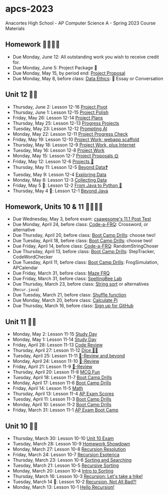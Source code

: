# apcs-2023

Anacortes High School - AP Computer Science A - Spring 2023 Course Materials

## Homework 👩‍💻👨‍💻

- Due Monday, June 12: All outstanding work you wish to receive credit for.
- Due Monday, June 5: Project Package 🎁
- Due Monday, May 15, by period end: [Project Proposal](unit12/12-6.md#homework)
- Due Monday, May 8, before class: [Data Ethics](unit12/12-1.md#homework): 📜 Essay or Conversation

## Unit 12 🧑‍🏫

- Thursday, June 2: Lesson 12-16 [Project Pivot](unit12/12-16.md)
- Thursday, June 1: Lesson 12-15 [Project Polish](unit12/12-15.md)
- Friday, May 26: Lesson 12-14 [Project Plans](unit12/12-14.md)
- Thursday, May 25: Lesson 12-13 [Progress Projects](unit12/12-13.md)
- Tuesday, May 23: Lesson 12-12 [Prompting AI](unit12/12-12.md)
- Monday, May 22: Lesson 12-11 [Project Progress Check](unit12/12-11.md)
- Friday, May 19: Lesson 12-10 [Project Work; webapp scaffold](unit12/12-10.md)
- Thursday, May 18: Lesson 12-9 [Project Work, plus Internet](unit12/12-9.md)
- Tuesday, May 16: Lesson 12-8 [Project Work](unit12/12-8.md)
- Monday, May 15: Lesson 12-7 [Project Proposals 🌞](unit12/12-7.md)
- Friday, May 12: Lesson 12-6 [Projects 🚧](unit12/12-6.md)
- Thursday, May 11: Lesson 12-5 [Beyond Data❓](unit12/12-5.md)
- Tuesday, May 9: Lesson 12-4 [Exploring Data](unit12/12-4.md)
- Monday, May 8: Lesson 12-3 [Collecting Data](unit12/12-3.md)
- Friday, May 5 🌮: Lesson 12-2 [From Java to Python 🐍](unit12/12-2.md)
- Thursday, May 4 🌌: Lesson 12-1 [Beyond Java](unit12/12-1.md)

## Homework, Units 10 & 11 👩‍💻👨‍💻

- Due Wednesday, May 3, before exam: [csawesome's 11.1 Post Test](unit11/11-11.md#homework)
- Due Monday, April 24, before class: [Code-a-FRQ](unit11/11-9.md#homework): Crossword, or alternative
- Due Thursday, April 20, before class: [Boot Camp Drills](unit11/11-7.md#homework): choose two!
- Due Tuesday, April 18, before class: [Boot Camp Drills](unit11/11-6.md#homework): choose two!
- Due Friday, April 14, before class: [Code-a-FRQ](unit11/11-4.md#homework): RandomStringChoser
- Due Thursday, April 13, before class: [Boot Camp Drills](unit11/11-3.md#homework): StepTracker, CodeWordChecker
- Due Tuesday, April 11, before class: [Boot Camp Drills](unit11/11-2.md#homework): FrogSimulation, APCalendar
- Due Friday, March 31, before class: [Maze FRQ](unit10/10-6.md#homework-maze-frq)
- Due Friday, March 31, before class: [SpellingBee Lab](unit10/lab02bee/README.md)
- Due Thursday, March 23, before class: [String sort](unit10/10-5.md#homework) or alternatives (`Recur.java`)
- Due Tuesday, March 21, before class: [Shuffle function](unit10/10-4.md#homework)
- Due Monday, March 20, before class: [Calculate Pi](unit10/10-2.md#homework)
- Due Thursday, March 16, before class: [Sign up for GitHub](unit10/10-1.md#homework-sign-up-for-github)

## Unit 11 🧑‍🏫

- Monday, May 2: Lesson 11-15 [Study Day](unit11/11-15.md)
- Monday, May 1: Lesson 11-14 [Study Day](unit11/11-14.md)
- Friday, April 28: Lesson 11-13 [Code Review](unit11/11-13.md)
- Thursday, April 27: Lesson 11-12 [Dice 🎲🎲](unit11/11-12.md)
- Tuesday, April 25: Lesson 11-11 [🐝-Review and beyond](unit11/11-11.md)
- Monday, April 24: Lesson 11-10 [🐝-Review](unit11/11-10.md)
- Friday, April 21: Lesson 11-9 [🐝-Review](unit11/11-9.md)
- Thursday, April 20: Lesson 11-8 [MCQ Fun](unit11/11-8.md)
- Tuesday, April 18: Lesson 11-7 [Boot Camp Drills](unit11/11-7.md)
- Monday, April 17: Lesson 11-6 [Boot Camp Drills](unit11/11-6.md)
- Friday, April 14: Lesson 11-5 [Math](unit11/11-5.md)
- Thursday, April 13: Lesson 11-4 [AP Exam Scores](unit11/11-4.md)
- Tuesday, April 11: Lesson 11-3 [Boot Camp Drills](unit11/11-3.md)
- Monday, April 10: Lesson 11-2 [Boot Camp Drills](unit11/11-2.md)
- Friday, March 31: Lesson 11-1 [AP Exam Boot Camp](unit11/11-1.md)

## Unit 10 🧑‍🏫

- Thursday, March 30: Lesson 10-10 [Unit 10 Exam](unit10/10-10.md)
- Tuesday, March 28: Lesson 10-9 [Homework Showdown](unit10/10-9.md)
- Monday, March 27: Lesson 10-8 [Recursion Resolution](unit10/10-8.md)
- Friday, March 24: Lesson 10-7 [Recursion Esoterica](unit10/10-7.md)
- Thursday, March 23: Lesson 10-6 [Sorting and Searching](unit10/10-6.md)
- Tuesday, March 21: Lesson 10-5 [Recursive Sorting](unit10/10-5.md)
- Monday, March 20: Lesson 10-4 [Intro to Sorting](unit10/10-4.md)
- Thursday, March 16: Lesson 10-3 [Recursion: Let's take a hike!](unit10/10-3.md)
- Tuesday, March 14 🥧: Lesson 10-2 [Recursion, Not All Bad?!](unit10/10-2.md)
- Monday, March 13: Lesson 10-1 [Hello Recursion!](unit10/10-1.md)
